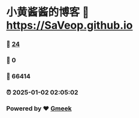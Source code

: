 # 小黄酱酱的博客 :link: https://SaVeop.github.io 
### :page_facing_up: [24](https://SaVeop.github.io/tag.html) 
### :speech_balloon: 0 
### :hibiscus: 66414 
### :alarm_clock: 2025-01-02 02:05:02 
### Powered by :heart: [Gmeek](https://github.com/Meekdai/Gmeek)
